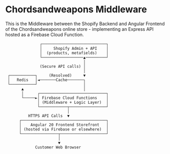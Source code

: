# Chordsandweapons Middleware

This is the Middleware between the Shopify Backend and Angular Frontend of the Chordsandweapons online store -
implementing an Express API hosted as a Firebase Cloud Function.

                   ┌────────────────────────────┐
                   │     Shopify Admin + API    │
                   │  (products, metafields)    │
                   └──────────────────▲─────────┘
                                      │
                   (Secure API calls) │
                                      │
     ┌───────────┐     (Resolved)     ▼
     │   Redis   │◄───────Cache───────┐
     └───────────┘                    │
           ▲                          │
           │      ┌─────────────────────────────┐
           └─────►│ Firebase Cloud Functions    │
                  │ (Middleware + Logic Layer)  │
                  └────────────┬────────────────┘
                               │
              HTTPS API Calls  ▼
          ┌─────────────────────────────────────┐
          │    Angular 20 Frontend Storefront   │
          │ (hosted via Firebase or elsewhere)  │
          └────────────────┬────────────────────┘
                           │
                           ▼
                 Customer Web Browser
